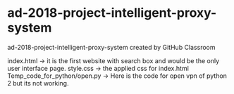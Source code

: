 # ad-2018-project-intelligent-proxy-system
ad-2018-project-intelligent-proxy-system created by GitHub Classroom

index.html -> it is the first website with search box and would be the only user interface page.
style.css -> the applied css for index.html
Temp_code_for_python/open.py -> Here is the code for open vpn of python 2 but its not working.
